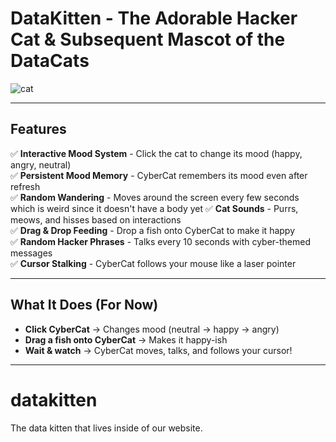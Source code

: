 # DataKitten - The Adorable Hacker Cat & Subsequent Mascot of the DataCats   

![cat](https://github.com/user-attachments/assets/0b8b54a8-bbfb-4a30-96c2-98122c41a2b3)

---

## **Features**  
✅ **Interactive Mood System** - Click the cat to change its mood (happy, angry, neutral)  
✅ **Persistent Mood Memory** - CyberCat remembers its mood even after refresh  
✅ **Random Wandering** - Moves around the screen every few seconds which is weird since it doesn't have a body yet
✅ **Cat Sounds** - Purrs, meows, and hisses based on interactions  
✅ **Drag & Drop Feeding** - Drop a fish onto CyberCat to make it happy  
✅ **Random Hacker Phrases** - Talks every 10 seconds with cyber-themed messages  
✅ **Cursor Stalking** - CyberCat follows your mouse like a laser pointer  

---

## **What It Does (For Now)**
- **Click CyberCat** → Changes mood (neutral → happy → angry)  
- **Drag a fish onto CyberCat** → Makes it happy-ish 
- **Wait & watch** → CyberCat moves, talks, and follows your cursor!  

---

# datakitten
The data kitten that lives inside of our website.
